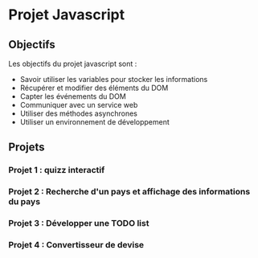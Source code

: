 # Projet Javascript

## Objectifs
Les objectifs du projet javascript sont :

- Savoir utiliser les variables pour stocker les informations
- Récupérer et modifier des éléments du DOM 
- Capter les événements du DOM 
- Communiquer avec un service web 
- Utiliser des méthodes asynchrones 
- Utiliser un environnement de développement

## Projets

### Projet 1 : quizz interactif


### Projet 2 : Recherche d'un pays et affichage des informations du pays


### Projet 3 : Développer une TODO list 


### Projet 4 : Convertisseur de devise
